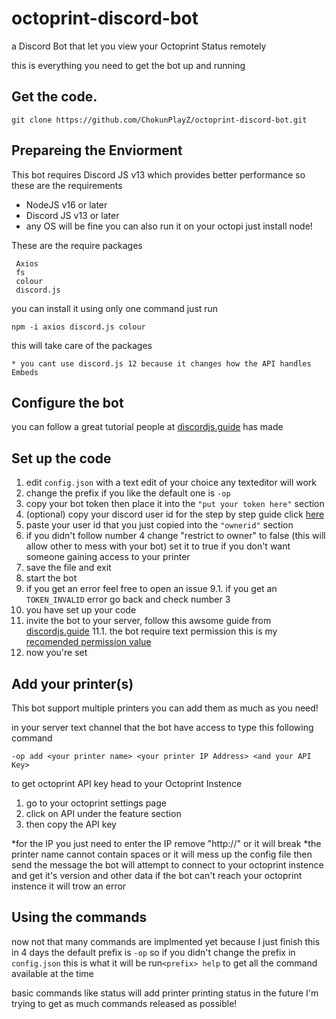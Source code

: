 # octoprint-discord-bot
a Discord Bot that let you view your Octoprint Status remotely

this is everything you need to get the bot up and running
## Get the code.
```
git clone https://github.com/ChokunPlayZ/octoprint-discord-bot.git
```
## Prepareing the Enviorment
This bot requires Discord JS v13 which provides better performance so these are the requirements

 - NodeJS v16 or later
 - Discord JS v13 or later
 - any OS will be fine you can also run it on your octopi just install node!
 
 These are the require packages

     Axios
     fs
     colour
     discord.js
you can install it using only one command just run

    npm -i axios discord.js colour
  this will take care of the packages
  

    * you cant use discord.js 12 because it changes how the API handles Embeds

## Configure the bot
you can follow a great tutorial people at [discordjs.guide](https://discordjs.guide/preparations/setting-up-a-bot-application.html) has made
## Set up the code
1. edit `config.json` with a text edit of your choice any texteditor will work
2. change the prefix if you like the default one is `-op`
3. copy your bot token then place it into the `"put your token here"` section
4. (optional) copy your discord user id for the step by step guide click [here](https://support.discord.com/hc/en-us/articles/206346498-Where-can-I-find-my-User-Server-Message-ID-)
5. paste your user id that you just copied into the `"ownerid"` section
6. if you didn't follow number 4 change "restrict to owner" to false (this will allow other to mess with your bot) set it to true if you don't want someone gaining access to your printer
7. save the file and exit
8. start the bot
9. if you get an error feel free to open an issue
9.1. if you get an `TOKEN_INVALID` error go back and check number 3
10. you have set up your code 
11. invite the bot to your server, follow this awsome guide from [discordjs.guide](https://discordjs.guide/preparations/adding-your-bot-to-servers.html#bot-invite-links)
11.1. the bot require text permission  this is my [recomended permission value](https://discordapi.com/permissions.html#519232)
12. now you're set
## Add your printer(s)
This bot support multiple printers you can add them as much as you need!

in your server text channel that the bot have access to type this following command

    -op add <your printer name> <your printer IP Address> <and your API Key>

to get octoprint API key head to your Octoprint Instence

 1. go to your octoprint settings page
 2. click on API under the feature section
 3. then copy the API key
 
 *for the IP you just need to enter the IP remove "http://" or it will break
 *the printer name cannot contain spaces or it will mess up the config file
 then send the message
 the bot will attempt to connect to your octoprint instence and get it's version and other data
 if the bot can't reach your octoprint instence it will trow an error
 ## Using the commands
 now not that many commands are implmented yet because I just finish this in 4 days
 the default prefix is
    `-op`
so if you didn't change the prefix in `config.json` this is what it will be
 run`<prefix> help` to get all the command available at the time
 
 basic commands like status will add printer printing status in the future
I'm trying to get as much commands released as possible!

